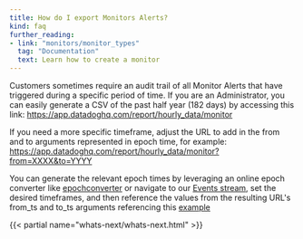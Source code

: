 ```yaml
---
title: How do I export Monitors Alerts?
kind: faq
further_reading:
- link: "monitors/monitor_types"
  tag: "Documentation"
  text: Learn how to create a monitor
---
```


Customers sometimes require an audit trail of all Monitor Alerts that have triggered during a specific period of time. If you are an Administrator, you can easily generate a CSV of the past half year (182 days) by accessing this link: https://app.datadoghq.com/report/hourly_data/monitor

If you need a more specific timeframe, adjust the URL to add in the from and to arguments represented in epoch time, for example: https://app.datadoghq.com/report/hourly_data/monitor?from=XXXX&to=YYYY

You can generate the relevant epoch times by leveraging an online epoch converter like [epochconverter](https://www.epochconverter.com/) or navigate to our [Events stream](/graphing/event_stream), set the desired timeframes, and then reference the values from the resulting URL's from_ts and to_ts arguments referencing this [example](https://cl.ly/343a0L1N2A3i)

{{< partial name="whats-next/whats-next.html" >}}